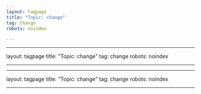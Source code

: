 ```yaml
---
layout: tagpage
title: "Topic: change"
tag: change
robots: noindex

---
```

---
layout: tagpage
title: "Topic: change"
tag: change
robots: noindex

---
---
layout: tagpage
title: "Topic: change"
tag: change
robots: noindex

---
